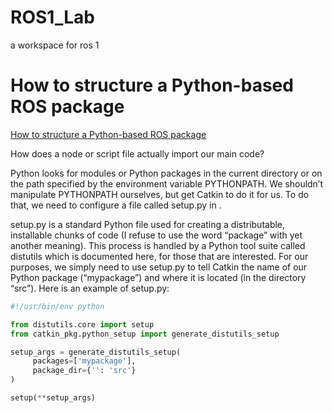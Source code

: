 # ROS1_Lab
a workspace for ros 1

# How to structure a Python-based ROS package 
[How to structure a Python-based ROS package](http://www.artificialhumancompanions.com/structure-python-based-ros-package/)

How does a node or script file actually import our main code?

Python looks for modules or Python packages in the current directory or on the path specified by the environment variable PYTHONPATH. We shouldn’t manipulate PYTHONPATH ourselves, but get Catkin to do it for us. To do that, we need to configure a file called setup.py in <base dir>.

setup.py is a standard Python file used for creating a distributable, installable chunks of code (I refuse to use the word “package” with yet another meaning). This process is handled by a Python tool suite called distutils which is documented here, for those that are interested. For our purposes, we simply need to use setup.py to tell Catkin the name of our Python package (“mypackage”) and where it is located (in the directory “src”). Here is an example of setup.py:
```python
#!/usr/bin/env python

from distutils.core import setup
from catkin_pkg.python_setup import generate_distutils_setup

setup_args = generate_distutils_setup(
     packages=['mypackage'],
     package_dir={'': 'src'}
)

setup(**setup_args)
```
